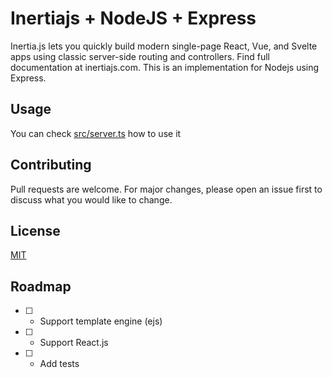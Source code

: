 # Inertiajs + NodeJS + Express

Inertia.js lets you quickly build modern single-page React, Vue, and Svelte apps using classic server-side routing and controllers. Find full documentation at inertiajs.com.
This is an implementation for Nodejs using Express.

## Usage
You can check [src/server.ts](https://github.com/henriquealbert/inertiajs-node-express/blob/main/src/server.ts) how to use it

## Contributing

Pull requests are welcome. For major changes, please open an issue first
to discuss what you would like to change.

## License

[MIT](https://choosealicense.com/licenses/mit/)

## Roadmap
- [ ] - Support template engine (ejs)
- [ ] - Support React.js
- [ ] - Add tests
